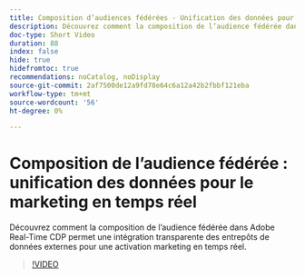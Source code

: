 ```yaml
---
title: Composition d’audiences fédérées - Unification des données pour le marketing en temps réel
description: Découvrez comment la composition de l’audience fédérée dans Adobe Real-Time CDP permet une intégration transparente des entrepôts de données externes pour une activation marketing en temps réel.
doc-type: Short Video
duration: 88
index: false
hide: true
hidefromtoc: true
recommendations: noCatalog, noDisplay
source-git-commit: 2af7500de12a9fd78e64c6a12a42b2fbbf121eba
workflow-type: tm+mt
source-wordcount: '56'
ht-degree: 0%

---
```



# Composition de l’audience fédérée : unification des données pour le marketing en temps réel

Découvrez comment la composition de l’audience fédérée dans Adobe Real-Time CDP permet une intégration transparente des entrepôts de données externes pour une activation marketing en temps réel.

<!-- 62_S508_3442517_87_federated-audience-composition-unifying-data-for-realtime-marketing -->
>[!VIDEO](https://video.tv.adobe.com/v/3458196/?learn=on&enablevpops=true)

